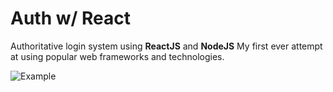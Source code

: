 # Auth w/ React
Authoritative login system using <b>ReactJS</b> and <b>NodeJS</b>
My first ever attempt at using popular web frameworks and technologies.

![Example](https://i.imgur.com/9muhbNh.gif)
